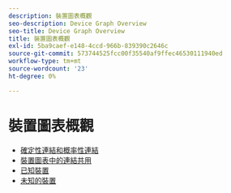 ```yaml
---
description: 裝置圖表概觀
seo-description: Device Graph Overview
seo-title: Device Graph Overview
title: 裝置圖表概觀
exl-id: 5ba9caef-e148-4ccd-966b-839390c2646c
source-git-commit: 573744525fcc00f35540af9ffec46530111940ed
workflow-type: tm+mt
source-wordcount: '23'
ht-degree: 0%

---
```


# 裝置圖表概觀

* [確定性連結和概率性連結](links.md)
* [裝置圖表中的連結共用](link-sharing.md)
* [已知裝置](known-device.md)
* [未知的裝置](unknown-device.md)
